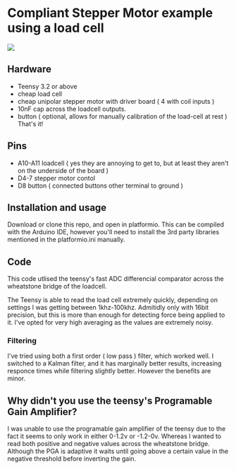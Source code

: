 # Compliant Stepper Motor example using a load cell

![](./demo.gif)

## Hardware
* Teensy 3.2 or above
* cheap load cell
* cheap unipolar stepper motor with driver board ( 4 with coil inputs )
* 10nF cap across the loadcell outputs.
* button ( optional, allows for manually calibration of the load-cell at rest )
That's it!

## Pins

* A10-A11 loadcell ( yes they are annoying to get to, but at least they aren't on the underside of the board )
* D4-7 stepper motor contol
* D8 button ( connected buttons other terminal to ground )

## Installation and usage

Download or clone this repo, and open in platformio. This can be compiled with the Arduino IDE, however you'll need to install the 3rd party libraries mentioned in the platformio.ini manually.

## Code

This code utlised the teensy's fast ADC differencial comparator across the wheatstone bridge of the loadcell. 

The Teensy is able to read the load cell extremely quickly, depending on settings I was getting between 1khz-100khz. Admitidly only with 16bit precision, but this is more than enough for detecting force being applied to it. I've opted for very high averaging as the values are extremely noisy.

### Filtering

I've tried using both a first order ( low pass ) filter, which worked well. I switched to a Kalman filter, and it has marginally better results, increasing responce times while filtering slightly better.  However the benefits are minor.


## Why didn't you use the teensy's Programable Gain Amplifier?

I was unable to use the programable gain amplifier of the teensy due to the fact it seems to only work in either 0-1.2v or -1.2-0v. Whereas I wanted to read both positive and negative values across the wheatstone bridge. Although the PGA is adaptive it waits until going above a certain value in the negative threshold before inverting the gain.
